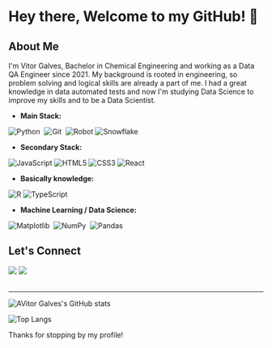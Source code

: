 # Hey there, Welcome to my GitHub! 👋

## About Me
I'm Vitor Galves, Bachelor in Chemical Engineering and working as a Data QA Engineer since 2021.
My background is rooted in engineering, so problem solving and logical skills are already a part of me.
I had a great knowledge in data automated tests and now I'm studying Data Science to improve my skills and to be a Data Scientist.

- **Main Stack:**

![Python](https://img.shields.io/badge/Python-14354C?style=for-the-badge&logo=python&logoColor=white)&nbsp;
![Git](https://img.shields.io/badge/GIT-E44C30?style=for-the-badge&logo=git&logoColor=white)&nbsp;
![Robot](https://img.shields.io/badge/Robot%20Framework-000000.svg?style=for-the-badge&logo=Robot-Framework&logoColor=white)
![Snowflake](https://img.shields.io/badge/Snowflake-29B5E8.svg?style=for-the-badge&logo=Snowflake&logoColor=white)

- **Secondary Stack:**
  
![JavaScript](https://img.shields.io/badge/javascript-%23323330.svg?style=for-the-badge&logo=javascript&logoColor=%23F7DF1E)
![HTML5](https://img.shields.io/badge/HTML5-E34F26?style=for-the-badge&logo=html5&logoColor=white)
![CSS3](https://img.shields.io/badge/CSS3-1572B6?style=for-the-badge&logo=css3&logoColor=white)
![React](https://img.shields.io/badge/React-20232A?style=for-the-badge&logo=react&logoColor=61DAFB)

- **Basically knowledge:**
  
![R](https://img.shields.io/badge/R-276DC3?style=for-the-badge&logo=r&logoColor=white)
![TypeScript](https://img.shields.io/badge/TypeScript-007ACC?style=for-the-badge&logo=typescript&logoColor=white)

- **Machine Learning / Data Science:**

![Matplotlib](https://img.shields.io/badge/Matplotlib-%23ffffff.svg?style=for-the-badge&logo=Matplotlib&logoColor=black)&nbsp;
![NumPy](https://img.shields.io/badge/numpy-%23013243.svg?style=for-the-badge&logo=numpy&logoColor=white)&nbsp;
![Pandas](https://img.shields.io/badge/pandas-%23150458.svg?style=for-the-badge&logo=pandas&logoColor=white)&nbsp;

## Let's Connect

<div> 
<a href = "mailto:galvesdiasv@gmail.com"> <img src="https://img.shields.io/badge/-Gmail-%23333?style=for-the-badge&logo=gmail&logoColor=white" target="_blank"></a>
<a href="https://www.linkedin.com/in/vitor-galves-qa/?locale=en_US" target="_blank"><img src="https://img.shields.io/badge/-LinkedIn-%230077B5?style=for-the-badge&logo=linkedin&logoColor=white"  target="_blank"></a> 
</div>&nbsp;&nbsp;

---

![AVitor Galves's GitHub stats](https://github-readme-stats.vercel.app/api?username=vitorgdias&show_icons=true&theme=radical)
  
![Top Langs](https://github-readme-stats.vercel.app/api/top-langs/?username=vitorgdias&theme=radical&show_icons=true&card_width=200)

Thanks for stopping by my profile!
